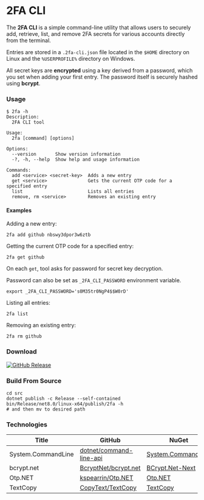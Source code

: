 
# 2FA CLI

The **2FA CLI** is a simple command-line utility that allows users to securely add, retrieve, list, and remove 2FA secrets for various accounts directly from the terminal.

Entries are stored in a `.2fa-cli.json` file located in the `$HOME` directory on Linux and the `%USERPROFILE%` directory on Windows.

All secret keys are **encrypted** using a key derived from a password, which you set when adding your first entry. The password itself is securely hashed using **bcrypt**.

### Usage

```text
$ 2fa -h
Description:
  2FA CLI tool

Usage:
  2fa [command] [options]

Options:
  --version       Show version information
  -?, -h, --help  Show help and usage information

Commands:
  add <service> <secret-key>  Adds a new entry
  get <service>               Gets the current OTP code for a specified entry
  list                        Lists all entries
  remove, rm <service>        Removes an existing entry
```

#### Examples

Adding a new entry:

```
2fa add github nbswy3dpor3w6ztb
```

Getting the current OTP code for a specified entry:

```
2fa get github
```

On each `get`, tool asks for password for secret key decryption.

Password can also be set as `_2FA_CLI_PASSWORD` environment variable.

```
export _2FA_CLI_PASSWORD='s0M35tr0NgP4$$W0rD'
```

Listing all entries:

```
2fa list
```

Removing an existing entry:

```
2fa rm github
```

### Download

[![GitHub Release](https://img.shields.io/github/v/release/jurakovic/2fa-cli)](https://github.com/jurakovic/2fa-cli/releases/latest)

### Build From Source

```
cd src
dotnet publish -c Release --self-contained
bin/Release/net8.0/linux-x64/publish/2fa -h
# and then mv to desired path
```

### Technologies

| Title | GitHub | NuGet |
|--|--|--|
| System.CommandLine | [dotnet/command-line-api](https://github.com/dotnet/command-line-api) | [System.CommandLine](https://www.nuget.org/packages/System.CommandLine) |
| bcrypt.net | [BcryptNet/bcrypt.net](https://github.com/BcryptNet/bcrypt.net) | [BCrypt.Net-Next](https://www.nuget.org/packages/BCrypt.Net-Next) |
| Otp.NET | [kspearrin/Otp.NET](https://github.com/kspearrin/Otp.NET) | [Otp.NET](https://www.nuget.org/packages/Otp.NET) |
| TextCopy | [CopyText/TextCopy](https://github.com/CopyText/TextCopy) | [TextCopy](https://www.nuget.org/packages/TextCopy) |
